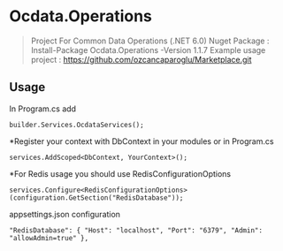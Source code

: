 # Ocdata.Operations

> Project For Common Data Operations (.NET 6.0)
> Nuget Package : Install-Package Ocdata.Operations -Version 1.1.7
> Example usage project : https://github.com/ozcancaparoglu/Marketplace.git

## Usage

In Program.cs add

`builder.Services.OcdataServices();`

*Register your context with DbContext in your modules or in Program.cs

`services.AddScoped<DbContext, YourContext>(); `

*For Redis usage you should use RedisConfigurationOptions

`services.Configure<RedisConfigurationOptions>(configuration.GetSection("RedisDatabase"));`

appsettings.json configuration

`"RedisDatabase": {
    "Host": "localhost",
    "Port": "6379",
    "Admin": "allowAdmin=true"
  },`




